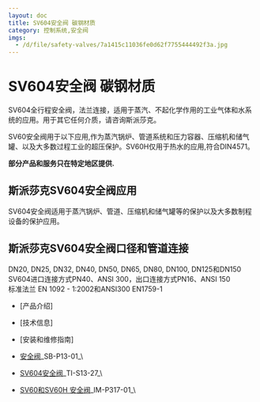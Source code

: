 ```yaml
---
layout: doc
title: SV604安全阀 碳钢材质
category: 控制系统,安全阀
imgs:
  - /d/file/safety-valves/7a1415c11036fe0d62f7755444492f3a.jpg
---
```


# SV604安全阀 碳钢材质

SV604全行程安全阀，法兰连接，适用于蒸汽、不起化学作用的工业气体和水系统的应用。用于其它任何介质，请咨询斯派莎克。

SV60安全阀用于以下应用,作为蒸汽锅炉、管道系统和压力容器、压缩机和储气罐、以及大多数过程工业的超压保护。SV60H仅用于热水的应用,符合DIN4571。

**部分产品和服务只在特定地区提供.**

## 斯派莎克SV604安全阀应用

SV604安全阀适用于蒸汽锅炉、管道、压缩机和储气罐等的保护以及大多数制程设备的保护应用。

## 斯派莎克SV604安全阀口径和管道连接

DN20, DN25, DN32, DN40, DN50, DN65, DN80, DN100, DN125和DN150  
SV604进口连接方式PN40、ANSI 300，出口连接方式PN16、ANSI 150  
标准法兰 EN 1092 - 1:2002和ANSI300 EN1759-1

- [产品介绍]
- [技术信息]
- [安装和维修指南]

- [安全阀](/d/pdf/SB-P13-01-安全阀%202014.pdf)\_SB-P13-01\_\

- [SV604安全阀](/d/pdf/TI-S13-27-SV60%20%20安全阀.pdf)\_TI-S13-27\_\

- [SV60和SV60H 安全阀](/d/pdf/IM-P317-01-SV60和SV60H%20安全阀.pdf)\_IM-P317-01\_\
